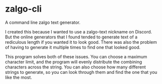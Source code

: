 # zalgo-cli
A command line zalgo text generator.

I created this because I wanted to use a zalgo-text nickname on Discord. 
But the online generators that I found tended to generate text of a rediculous
length if you wanted it to look good. There was also the problem of having to 
generate it multiple times to find one that looked good.

This program solves both of these issues. You can choose a maximum character limit, and the
program will evenly distribute the combining characters across the string. You can also
choose how many different strings to generate, so you can look through them and find
the one that you like the most.
